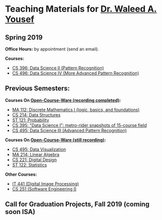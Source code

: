 # Teaching Materials for [Dr. Waleed A. Yousef](http://www.wy.helwan.edu.eg)

## Spring 2019

**Office Hours:** by appointment (send an email).

**Courses:**

*   [CS 396: Data Science II (Pattern Recognition)](PatternRecognition)
*   [CS 496: Data Science IV (More Advanced Pattern Recognition)](PatternRecognition)

## Previous Semesters:

**Courses On [Open-Course-Ware (recording completed)](http://www.youtube.com/fcihocw):**

*   [MA 112: Discrete Mathematics I (logic, basics, and foundations)](DiscreteMathematics)
*   [CS 214: Data Structures](DataStructures)
*   [ST 121: Probability](ProbStatI)
*   [CS 395: "Data Science I": metro-rider snapshots of 15-course field](DataScience)
*   [CS 495: Data Science III (Advanced Pattern Recognition)](PatternRecognition)

**Courses On [Open-Course-Ware (still recording)](http://www.youtube.com/fcihocw):**

*   [CS 495: Data Visualization](DataVisualization)
*   [MA 214: Linear Algebra](LinearAlgebra)
*   [CS 221: Digital Design](DigitalDesign)
*   [ST 122: Statistics](ProbStatII)

**Other Courses:**

*   [IT 441 (Digital Image Processing)](ImageProcessing)
*   [CS 251 (Software Engineering I)](SoftwareEngineeringI)

## Call for Graduation Projects, Fall 2019 (coming soon ISA)

<!-- For interested students in my graduation projects of 2016-2017, this is a list of the projects I am -->
<!-- going to supervise along with a list of [suggested readings](GP) -->


<!-- **1- CAD: Computer Aided Detection of breast cancer using Deep Learning** -->

<!-- The objective is to leverage the new "deep learning" approach of pattern recognition to -->
<!-- enhance the accuracy of the detection algorithms of breast cancer. The prerequisites courses -->
<!-- for joining this project are: probability, pattern recognition, and image processing. To know -->
<!-- about one of the CAD systems visits [LIBCAD](http://libcad.mesclabs.com). -->

<!-- **2- DV: Building a Grammar of Graphics for Data Visualization** -->

<!-- This is a continuation on 2 previous graduation projects (2015 and 2016). To know about data -->
<!-- visualization read (Chen, H{a}rdle, Unwin - 2008 - Handbook of data visualization). To know -->
<!-- one of the interactive data visualization systems visit, -->
<!-- e.g., [DVP](http://dvp.mesclabs.com). It is intended to continue on -->
<!-- the graduation project of this year (2106) to build a complete Grammar of Graphics data -->
<!-- visualization system (Wilkinson et al. - 2006 - The Grammar of Graphics). -->
